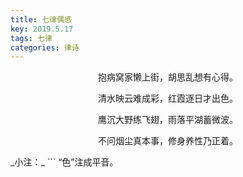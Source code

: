 ```yaml
---
title: 七律偶感
key: 2019.5.17
tags: 七律
categories: 律诗
---
```


<p align="center">抱病窝家懒上街，胡思乱想有心得。
</p>
<p align="center">清水映云难成彩，红霞逐日才出色。
</p>
<p align="center">鹰沉大野练飞翅，雨落平湖蓄微波。
</p>
<p align="center">不问烟尘真本事，修身养性乃正着。
</p>
_小注：_
```
“色”注成平音。

```